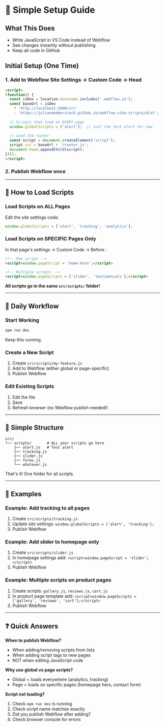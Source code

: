 # 🚀 Simple Setup Guide

## What This Does
- Write JavaScript in VS Code instead of Webflow
- See changes instantly without publishing 
- Keep all code in GitHub

## Initial Setup (One Time)

### 1. Add to Webflow Site Settings → Custom Code → Head
```html
<script>
(function() {
  const isDev = location.hostname.includes('.webflow.io');
  const baseUrl = isDev 
    ? 'http://localhost:3000/src' 
    : 'https://julianmemberstack.github.io/webflow-vibe-scripts/dist';
  
  // Scripts that load on EVERY page
  window.globalScripts = ['alert'];  // Just the test alert for now
  
  // Load the router
  const script = document.createElement('script');
  script.src = baseUrl + '/router.js';
  document.head.appendChild(script);
})();
</script>
```

### 2. Publish Webflow once

---

## 📝 How to Load Scripts

### Load Scripts on ALL Pages
Edit the site settings code:
```javascript
window.globalScripts = ['alert', 'tracking', 'analytics'];
```

### Load Scripts on SPECIFIC Pages Only
In that page's settings → Custom Code → Before </body>:
```html
<!-- One script -->
<script>window.pageScript = 'home-hero';</script>

<!-- Multiple scripts -->
<script>window.pageScripts = ['slider', 'testimonials'];</script>
```

**All scripts go in the same `src/scripts/` folder!**

---

## 🔄 Daily Workflow

### Start Working
```bash
npm run dev
```
Keep this running.

### Create a New Script
1. Create `src/scripts/my-feature.js`
2. Add to Webflow (either global or page-specific)
3. Publish Webflow

### Edit Existing Scripts
1. Edit the file
2. Save
3. Refresh browser (no Webflow publish needed!)

---

## 📂 Simple Structure

```
src/
└── scripts/       # ALL your scripts go here
    ├── alert.js   # Test alert
    ├── tracking.js
    ├── slider.js
    ├── forms.js
    └── whatever.js
```

That's it! One folder for all scripts.

---

## 🎯 Examples

### Example: Add tracking to all pages
1. Create `src/scripts/tracking.js`
2. Update site settings: `window.globalScripts = ['alert', 'tracking'];`
3. Publish Webflow

### Example: Add slider to homepage only
1. Create `src/scripts/slider.js`
2. In homepage settings add: `<script>window.pageScript = 'slider';</script>`
3. Publish Webflow

### Example: Multiple scripts on product pages
1. Create scripts: `gallery.js`, `reviews.js`, `cart.js`
2. In product page template add: `<script>window.pageScripts = ['gallery', 'reviews', 'cart'];</script>`
3. Publish Webflow

---

## ❓ Quick Answers

**When to publish Webflow?**
- When adding/removing scripts from lists
- When adding script tags to new pages
- NOT when editing JavaScript code

**Why use global vs page scripts?**
- Global = loads everywhere (analytics, tracking)
- Page = loads on specific pages (homepage hero, contact form)

**Script not loading?**
1. Check `npm run dev` is running
2. Check script name matches exactly
3. Did you publish Webflow after adding?
4. Check browser console for errors